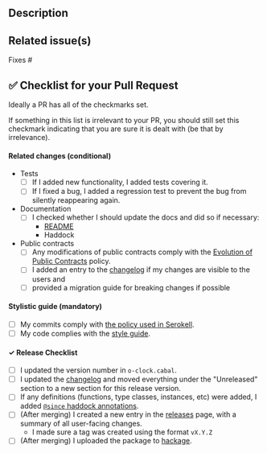 ## Description

<!--
Describes the nature of your changes. If they are substantial, you should
further subdivide this into a section describing the problem you are solving and
another describing your solution.
-->

## Related issue(s)

<!--
- Short description of how the PR relates to the issue, including an issue link.
For example
- Fixed #1 by adding lenses to exported items

Write 'None' if there are no related issues (which is discouraged).
-->

Fixes #

## :white_check_mark: Checklist for your Pull Request

Ideally a PR has all of the checkmarks set.

If something in this list is irrelevant to your PR, you should still set this
checkmark indicating that you are sure it is dealt with (be that by irrelevance).

#### Related changes (conditional)

- Tests
  - [ ] If I added new functionality, I added tests covering it.
  - [ ] If I fixed a bug, I added a regression test to prevent the bug from
        silently reappearing again.

- Documentation
  - [ ] I checked whether I should update the docs and did so if necessary:
    - [README](https://github.com/serokell/o-clock/tree/master/README.md)
    - Haddock

- Public contracts
  - [ ] Any modifications of public contracts comply with the [Evolution
  of Public Contracts](https://www.notion.so/serokell/Evolution-of-Public-Contracts-2a3bf7971abe4806a24f63c84e7076c5) policy.
  - [ ] I added an entry to the [changelog](https://github.com/serokell/o-clock/tree/master/CHANGELOG.md) if my changes are visible to the users
        and
  - [ ] provided a migration guide for breaking changes if possible

#### Stylistic guide (mandatory)

- [ ] My commits comply with [the policy used in Serokell](https://www.notion.so/serokell/Where-and-how-to-commit-your-work-58f8973a4b3142c8abbd2e6fd5b3a08e).
- [ ] My code complies with the [style guide](https://github.com/serokell/style/blob/master/haskell.md).

#### ✓ Release Checklist

- [ ] I updated the version number in `o-clock.cabal`.
- [ ] I updated the [changelog](https://github.com/serokell/o-clock/tree/master/CHANGELOG.md) and moved everything
      under the "Unreleased" section to a new section for this release version.
- [ ] If any definitions (functions, type classes, instances, etc) were added,
      I added [`@since` haddock annotations](https://haskell-haddock.readthedocs.io/en/latest/markup.html#since).
- [ ] (After merging) I created a new entry in the [releases](https://github.com/serokell/o-clock/releases) page,
      with a summary of all user-facing changes.
    *  I made sure a tag was created using the format `vX.Y.Z`
- [ ] (After merging) I uploaded the package to [hackage](https://hackage.haskell.org/package/o-clock).
